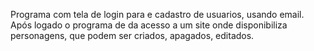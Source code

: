 Programa com tela de login para e cadastro de usuarios, usando email.
Após logado o programa de da acesso a um site onde disponibiliza personagens, que podem ser criados,
 apagados, editados.
